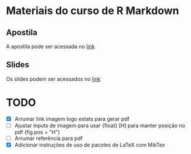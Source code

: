 # Materiais do curso de R Markdown

## Apostila
A apostila pode ser acessada no [link](https://estatsej.github.io/curso_rmarkdown)

## Slides
Os slides podem ser acessados no [link](https://estatsej.github.io/curso_rmarkdown/slides.html)

# TODO

- [x] Arrumar link imagem logo estats para gerar pdf
- [ ] Ajustar inputs de imagem para usar {float} [H] para manter posição no pdf (fig.pos = "H")
- [ ] Arrumar referência para pdf
- [x] Adicionar instruções de uso de pacotes de LaTeX com MikTex
